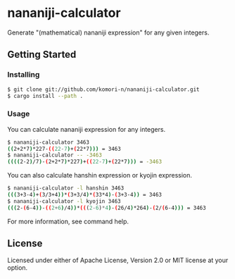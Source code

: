 # nananiji-calculator

Generate "(mathematical) nananiji  expression" for any given integers.

## Getting Started

### Installing

```bash
$ git clone git://github.com/komori-n/nananiji-calculator.git
$ cargo install --path .
```

### Usage

You can calculate nananiji expression for any integers.

```bash
$ nananiji-calculator 3463
((2+2*7)*227-((22-7)+(22*7))) = 3463
$ nananiji-calculator -- -3463
((((2-2)/7)-(2+2*7)*227)+((22-7)+(22*7))) = -3463
```

You can also calculate hanshin expression or kyojin expression.

```bash
$ nananiji-calculator -l hanshin 3463
(((3+3-4)+(3/3+4))*(3+3/4)*(33*4)-(3+3-4)) = 3463
$ nananiji-calculator -l kyojin 3463
(((2-(6-4))-((2+6)/4))*(((2-6)*4)-(26/4)*264)-(2/(6-4))) = 3463
```

For more information, see command help.

## License

Licensed under either of Apache License, Version 2.0 or MIT license at your option.

